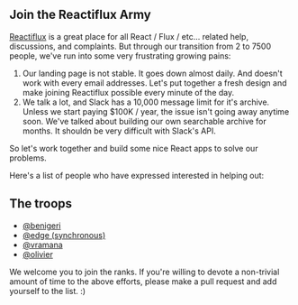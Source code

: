 ## Join the Reactiflux Army

[Reactiflux](http://reactiflux.com) is a great place for all React / Flux / etc... related help, discussions, and complaints. But through our transition from 2 to 7500 people, we've run into some very frustrating growing pains:

1. Our landing page is not stable. It goes down almost daily. And doesn't work with every email addresses. Let's put together a fresh design and make joining Reactiflux possible every minute of the day. 
2. We talk a lot, and Slack has a 10,000 message limit for it's archive. Unless we start paying $100K / year, the issue isn't going away anytime soon. We've talked about building our own searchable archive for months. It shouldn be very difficult with Slack's API. 

So let's work together and build some nice React apps to solve our problems. 

Here's a list of people who have expressed interested in helping out: 

## The troops 

- [@benigeri](https://github.com/benigeri)
- [@edge (synchronous)](https://github.com/edge)
- [@vramana](https://github.com/vramana)
- [@olivier](https://github.com/olivierrr)

We welcome you to join the ranks. If you're willing to devote a non-trivial amount of time to the above efforts, please make a pull request and add yourself to the list. :)
